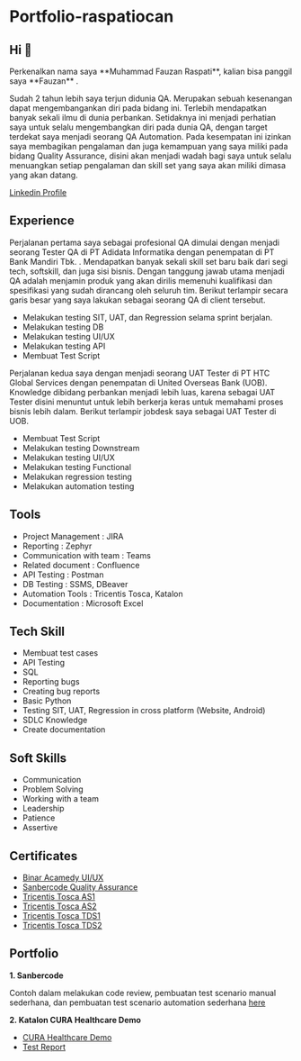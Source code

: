 # Portfolio-raspatiocan


<h2> Hi 👋</h2>Perkenalkan nama saya **Muhammad Fauzan Raspati**, kalian bisa panggil saya **Fauzan** .

Sudah 2 tahun lebih saya terjun didunia QA. Merupakan sebuah kesenangan dapat mengembangankan diri pada bidang ini. Terlebih mendapatkan banyak sekali ilmu di dunia perbankan. Setidaknya ini menjadi perhatian saya untuk selalu mengembangkan diri pada dunia QA, dengan target terdekat saya menjadi seorang QA Automation. Pada kesempatan ini izinkan saya membagikan pengalaman dan juga kemampuan yang saya miliki pada bidang Quality Assurance, disini akan menjadi wadah bagi saya untuk selalu menuangkan setiap pengalaman dan skill set yang saya akan miliki dimasa yang akan datang.

[Linkedin Profile](https://www.linkedin.com/in/muhammad-fauzan-raspati/)

<h2>Experience </h2>

Perjalanan pertama saya sebagai profesional QA dimulai dengan menjadi seorang Tester QA di PT Adidata Informatika dengan penempatan di PT Bank Mandiri Tbk. . Mendapatkan banyak sekali skill set baru baik dari segi tech, softskill, dan juga sisi bisnis. Dengan tanggung jawab utama menjadi QA adalah menjamin produk yang akan dirilis memenuhi kualifikasi dan spesifikasi yang sudah dirancang oleh seluruh tim. Berikut terlampir secara garis besar yang saya lakukan sebagai seorang QA di client tersebut.
- Melakukan testing SIT, UAT, dan Regression selama sprint berjalan.
- Melakukan testing DB
- Melakukan testing UI/UX
- Melakukan testing API
- Membuat Test Script

Perjalanan kedua saya dengan menjadi seorang UAT Tester di PT HTC Global Services dengan penempatan di United Overseas Bank (UOB). Knowledge dibidang perbankan menjadi lebih luas, karena sebagai UAT Tester disini menuntut untuk lebih berkerja keras untuk memahami proses bisnis lebih dalam. Berikut terlampir jobdesk saya sebagai UAT Tester di UOB.
- Membuat Test Script
- Melakukan testing Downstream
- Melakukan testing UI/UX
- Melakukan testing Functional
- Melakukan regression testing
- Melakukan automation testing





<h2>Tools</h2>

- Project Management : JIRA
- Reporting : Zephyr
- Communication with team : Teams
- Related document : Confluence
- API Testing : Postman
- DB Testing : SSMS, DBeaver
- Automation Tools : Tricentis Tosca, Katalon
- Documentation : Microsoft Excel

<h2>Tech Skill </h2>

- Membuat test cases
- API Testing
- SQL
- Reporting bugs
- Creating bug reports
- Basic Python
- Testing SIT, UAT, Regression in cross platform (Website, Android)
- SDLC Knowledge
- Create documentation

<h2>Soft Skills</h2>

- Communication
- Problem Solving
- Working with a team
- Leadership
- Patience
- Assertive

<h2>Certificates</h2>

- [Binar Acamedy UI/UX](https://drive.google.com/file/d/1pvLeHQ--94o8c11VMolTlRNfR5DY2xvD/view?usp=sharing/)
- [Sanbercode Quality Assurance](https://drive.google.com/file/d/1348gFsZZEMGc3mFkZm3GOmWcmY5fvTmM/view?usp=sharing)
- [Tricentis Tosca AS1](https://drive.google.com/file/d/1j5ijWZ-SxERP4VXVWaZy28bRJ_qa5mfC/view?usp=sharing)
- [Tricentis Tosca AS2](https://drive.google.com/file/d/1OcZ_Emx78GFyBzcPjdDBA-QWIPMtg04Z/view?usp=sharing)
- [Tricentis Tosca TDS1](https://drive.google.com/file/d/1yWXxuLcgvu2zQIgfQnJ5EkLsRs48dASn/view?usp=sharing)
- [Tricentis Tosca TDS2](https://drive.google.com/file/d/1_G-QF-LV22geCvqEXEcC_Jj2QhVS97g2/view?usp=sharing)

<h2>Portfolio</h2>

**1. Sanbercode**

Contoh dalam melakukan code review, pembuatan test scenario manual sederhana, dan pembuatan test scenario automation sederhana [here](https://drive.google.com/drive/folders/16DHs4VwgrQkcjzPNtvCLvEhxNoQ-v9SU?usp=drive_link)

**2. Katalon CURA Healthcare Demo**

- [CURA Healthcare Demo](https://github.com/raspatiocan/Katalon-CURA-Demo)
- [Test Report](https://github.com/raspatiocan/Katalon-CURA-Demo/Reports/20250129_174933/BookAnAppointment/20250129_174934/20250129_174934.html)
